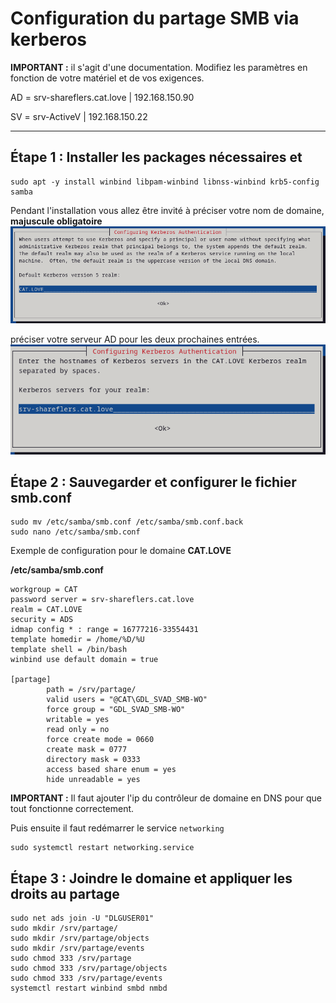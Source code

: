 # Configuration du partage SMB via kerberos

**IMPORTANT :** il s'agit d'une documentation. Modifiez les paramètres en fonction de votre matériel et de vos exigences.

AD = srv-shareflers.cat.love | 192.168.150.90

SV = srv-ActiveV | 192.168.150.22

---

## Étape 1 : Installer les packages nécessaires et
```
sudo apt -y install winbind libpam-winbind libnss-winbind krb5-config samba
```

Pendant l'installation vous allez être invité à préciser votre nom de domaine, **majuscule obligatoire** 
![Texte alternatif](img/configuration_kerberos_realm.png "Configuration du 'realm' kerberos")

préciser votre serveur AD pour les deux prochaines entrées.
![Texte alternatif](img/configuration_kerberos_server.png "Configuration du serveur pour le 'realm' kerberos")

## Étape 2 : Sauvegarder et configurer le fichier smb.conf
```
sudo mv /etc/samba/smb.conf /etc/samba/smb.conf.back
sudo nano /etc/samba/smb.conf
```

Exemple de configuration pour le domaine **CAT.LOVE**

**/etc/samba/smb.conf**
```
workgroup = CAT
password server = srv-shareflers.cat.love
realm = CAT.LOVE
security = ADS
idmap config * : range = 16777216-33554431
template homedir = /home/%D/%U
template shell = /bin/bash
winbind use default domain = true

[partage]
        path = /srv/partage/
        valid users = "@CAT\GDL_SVAD_SMB-WO"
        force group = "GDL_SVAD_SMB-WO"
        writable = yes
        read only = no
        force create mode = 0660
        create mask = 0777
        directory mask = 0333
        access based share enum = yes
        hide unreadable = yes
```

**IMPORTANT :** Il faut ajouter l'ip du contrôleur de domaine en DNS pour que tout fonctionne correctement. 

Puis ensuite il faut redémarrer le service `networking`
```
sudo systemctl restart networking.service
```

## Étape 3 : Joindre le domaine et appliquer les droits au partage
```
sudo net ads join -U "DLGUSER01"
sudo mkdir /srv/partage/
sudo mkdir /srv/partage/objects
sudo mkdir /srv/partage/events
sudo chmod 333 /srv/partage
sudo chmod 333 /srv/partage/objects
sudo chmod 333 /srv/partage/events
systemctl restart winbind smbd nmbd
```

